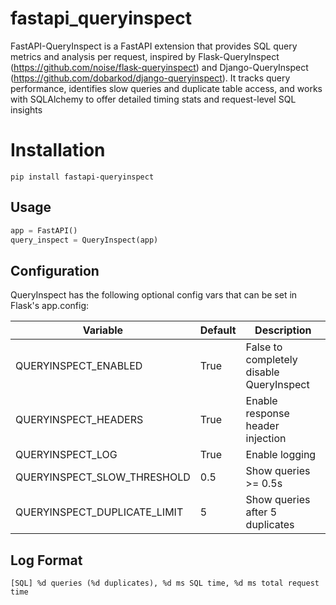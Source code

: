 # fastapi_queryinspect

FastAPI-QueryInspect is a FastAPI extension that provides SQL query metrics and analysis
per request, inspired by Flask-QueryInspect (https://github.com/noise/flask-queryinspect) and
Django-QueryInspect (https://github.com/dobarkod/django-queryinspect).
It tracks query performance, identifies slow queries and duplicate table access,
and works with SQLAlchemy to offer detailed timing stats and request-level SQL insights

# Installation #

```
pip install fastapi-queryinspect
```

## Usage ##

```python
app = FastAPI()
query_inspect = QueryInspect(app)
```

## Configuration ##

QueryInspect has the following optional config vars that can be set in
Flask's app.config:

Variable | Default | Description
------------- | ------------- | -------------
QUERYINSPECT_ENABLED | True | False to completely disable QueryInspect
QUERYINSPECT_HEADERS | True | Enable response header injection
QUERYINSPECT_LOG | True | Enable logging
QUERYINSPECT_SLOW_THRESHOLD | 0.5 | Show queries >= 0.5s
QUERYINSPECT_DUPLICATE_LIMIT | 5 | Show queries after 5 duplicates


## Log Format ##

```
[SQL] %d queries (%d duplicates), %d ms SQL time, %d ms total request time
```

